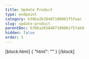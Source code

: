 ```yaml
---
title: Update Product
type: endpoint
category: 639ba2628407100061f5faac
slug: update-product
parentDoc: 639ba2658407100061f5fab9
hidden: false
order: 5
---
```

[block:html]
{
  "html": "<style>\n.LanguagePicker-divider { \n  display: none; }\n</style>"
}
[/block]